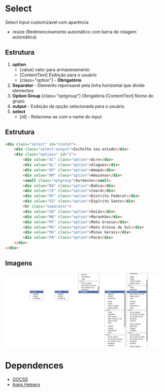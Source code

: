 # Select
Select input customizavel com aparência 
+ resize (Redimencinamento automático com barra de rolagem automática)

## Estrutura

1. **option**
	+  [value] valor para armazenamento 
	+  [ContentText] Exibição para o usuário
	+  [class="option"] - **Obrigatório**
2. **Separator** - Elemento reponsavel pela linha horizontal que divide elementos
3. **Option Group**
	[class="optgroup"] Obrigatória
	[ContentText] Nome do grupo
4. **output** - Exibição da opção selecionada para o usuário
5. **select**
   + [id] - Relaciona-se com o name do input

## Estrutura
``` html
<div class="select" id="state3">
    <div class="select-output">Escholha seu estado</div>
    <div class="options" id="1">
        <div value="AC" class="option">Acre</div>
        <div value="AL" class="option">Alagoas</div>
        <div value="AP" class="option">Amapá</div>
        <div value="AM" class="option">Amazonas</div>
        <small class="optgroup">Surdeste</small>
        <div value="BA" class="option">Bahia</div>
        <div value="CE" class="option">Ceará</div>
        <div value="DF" class="option">Distrito Federal</div>
        <div value="ES" class="option">Espírito Santo</div>
        <hr class="separator">
        <div value="GO" class="option">Goiás</div>
        <div value="MA" class="option">Maranhão</div>
        <div value="MT" class="option">Mato Grosso</div>
        <div value="MS" class="option">Mato Grosso do Sul</div>
        <div value="MG" class="option">Minas Gerais</div>
        <div value="PA" class="option">Pará</div>
    </div>
</div>
```

## Imagens
![](screenshots/thumb.png)

# Dependences
+ [OOCSS](https://github.com/guilhermeHenry/oocss)
+ [Apps Helpers](https://www.npmjs.com/package/apps-helpers)
